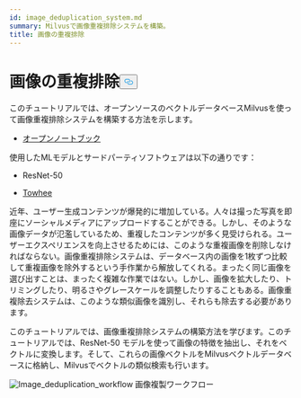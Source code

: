 ```yaml
---
id: image_deduplication_system.md
summary: Milvusで画像重複排除システムを構築。
title: 画像の重複排除
---
```

<h1 id="Image-Deduplication" class="common-anchor-header">画像の重複排除<button data-href="#Image-Deduplication" class="anchor-icon" translate="no">
      <svg translate="no"
        aria-hidden="true"
        focusable="false"
        height="20"
        version="1.1"
        viewBox="0 0 16 16"
        width="16"
      >
        <path
          fill="#0092E4"
          fill-rule="evenodd"
          d="M4 9h1v1H4c-1.5 0-3-1.69-3-3.5S2.55 3 4 3h4c1.45 0 3 1.69 3 3.5 0 1.41-.91 2.72-2 3.25V8.59c.58-.45 1-1.27 1-2.09C10 5.22 8.98 4 8 4H4c-.98 0-2 1.22-2 2.5S3 9 4 9zm9-3h-1v1h1c1 0 2 1.22 2 2.5S13.98 12 13 12H9c-.98 0-2-1.22-2-2.5 0-.83.42-1.64 1-2.09V6.25c-1.09.53-2 1.84-2 3.25C6 11.31 7.55 13 9 13h4c1.45 0 3-1.69 3-3.5S14.5 6 13 6z"
        ></path>
      </svg>
    </button></h1><p>このチュートリアルでは、オープンソースのベクトルデータベースMilvusを使って画像重複排除システムを構築する方法を示します。</p>
<ul>
<li><a href="https://github.com/towhee-io/examples/blob/main/image/image_deduplication/image_deduplication.ipynb">オープンノートブック</a></li>
</ul>
<p>使用したMLモデルとサードパーティソフトウェアは以下の通りです：</p>
<ul>
<li><p>ResNet-50</p></li>
<li><p><a href="https://www.google.com/url?sa=t&amp;rct=j&amp;q=&amp;esrc=s&amp;source=web&amp;cd=&amp;cad=rja&amp;uact=8&amp;ved=2ahUKEwjm8-KEjtj7AhVPcGwGHapPB40QFnoECAgQAQ&amp;url=https%3A%2F%2Ftowhee.io%2F&amp;usg=AOvVaw37IzMMiyxGtj82K7O4fInn">Towhee</a></p></li>
</ul>
<p>近年、ユーザー生成コンテンツが爆発的に増加している。人々は撮った写真を即座にソーシャルメディアにアップロードすることができる。しかし、そのような画像データが氾濫しているため、重複したコンテンツが多く見受けられる。ユーザーエクスペリエンスを向上させるためには、このような重複画像を削除しなければならない。画像重複排除システムは、データベース内の画像を1枚ずつ比較して重複画像を除外するという手作業から解放してくれる。まったく同じ画像を選び出すことは、まったく複雑な作業ではない。しかし、画像を拡大したり、トリミングしたり、明るさやグレースケールを調整したりすることもある。画像重複除去システムは、このような類似画像を識別し、それらも除去する必要があります。</p>
<p>このチュートリアルでは、画像重複排除システムの構築方法を学びます。このチュートリアルでは、ResNet-50 モデルを使って画像の特徴を抽出し、それをベクトルに変換します。そして、これらの画像ベクトルをMilvusベクトルデータベースに格納し、Milvusでベクトルの類似検索も行います。</p>
<p>
  
   <span class="img-wrapper"> <img translate="no" src="/docs/v2.5.x/assets/image_deduplication.png" alt="Image_deduplication_workflow" class="doc-image" id="image_deduplication_workflow" />
   </span> <span class="img-wrapper"> <span>画像複製ワークフロー</span> </span></p>
